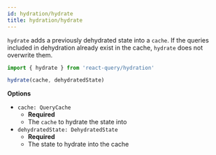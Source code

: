 ```yaml
---
id: hydration/hydrate
title: hydration/hydrate
---
```


`hydrate` adds a previously dehydrated state into a `cache`. If the queries included in dehydration already exist in the cache, `hydrate` does not overwrite them.

```js
import { hydrate } from 'react-query/hydration'

hydrate(cache, dehydratedState)
```

**Options**

- `cache: QueryCache`
  - **Required**
  - The `cache` to hydrate the state into
- `dehydratedState: DehydratedState`
  - **Required**
  - The state to hydrate into the cache
